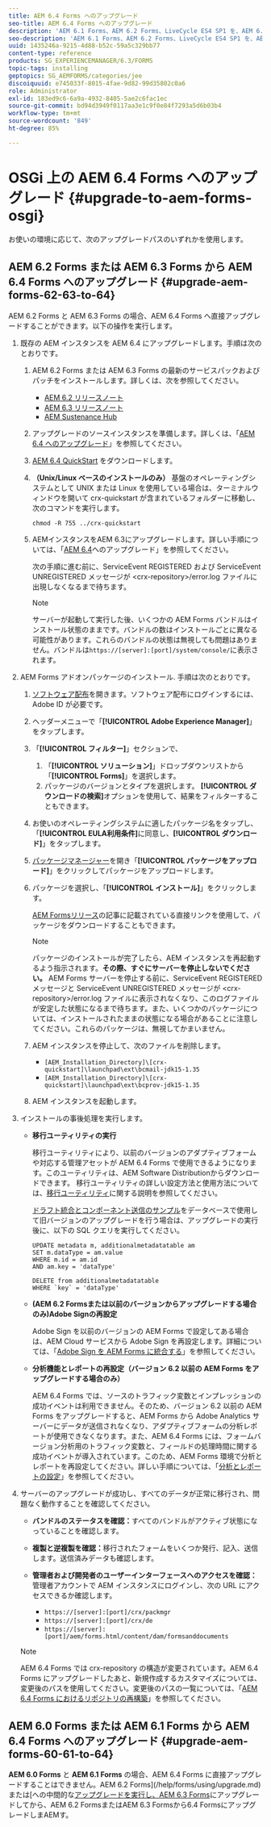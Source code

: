 ```yaml
---
title: AEM 6.4 Forms へのアップグレード
seo-title: AEM 6.4 Forms へのアップグレード
description: 'AEM 6.1 Forms、AEM 6.2 Forms、LiveCycle ES4 SP1 を、AEM 6.3 Forms に直接アップグレードすることができます。 '
seo-description: 'AEM 6.1 Forms、AEM 6.2 Forms、LiveCycle ES4 SP1 を、AEM 6.3 Forms に直接アップグレードすることができます。 '
uuid: 1435246a-9215-4d88-b52c-59a5c329bb77
content-type: reference
products: SG_EXPERIENCEMANAGER/6.3/FORMS
topic-tags: installing
geptopics: SG_AEMFORMS/categories/jee
discoiquuid: e745033f-8015-4fae-9d82-99d35802c0a6
role: Administrator
exl-id: 183ed9c6-6a9a-4932-8405-5ae2c6fac1ec
source-git-commit: bd94d3949f0117aa3e1c9f0e84f7293a5d6b03b4
workflow-type: tm+mt
source-wordcount: '849'
ht-degree: 85%

---
```


# OSGi 上の AEM 6.4 Forms へのアップグレード {#upgrade-to-aem-forms-osgi}

お使いの環境に応じて、次のアップグレードパスのいずれかを使用します。

## AEM 6.2 Forms または AEM 6.3 Forms から AEM 6.4 Forms へのアップグレード {#upgrade-aem-forms-62-63-to-64}

AEM 6.2 Forms と AEM 6.3 Forms の場合、AEM 6.4 Forms へ直接アップグレードすることができます。以下の操作を実行します。

1. 既存の AEM インスタンスを AEM 6.4 にアップグレードします。手順は次のとおりです。

   1. AEM 6.2 Forms または AEM 6.3 Forms の最新のサービスパックおよびパッチをインストールします。詳しくは、次を参照してください。

      * [AEM 6.2 リリースノート](https://helpx.adobe.com/jp/experience-manager/6-2/release-notes.html)
      * [AEM 6.3 リリースノート](https://helpx.adobe.com/jp/experience-manager/6-3/release-notes.html)
      * [AEM Sustenance Hub](https://experienceleague.adobe.com/docs/experience-manager-release-information/aem-release-updates/aem-releases-updates.html?lang=ja)
   1. アップグレードのソースインスタンスを準備します。詳しくは、「[AEM 6.4 へのアップグレード](/help/sites-deploying/upgrade.md#preparing%20the%20source%20instance)」を参照してください。
   1. [AEM 6.4 QuickStart](/help/sites-deploying/deploy.md#getting%20the%20software) をダウンロードします。
   1. **（Unix/Linux ベースのインストールのみ）** 基盤のオペレーティングシステムとして UNIX または Linux を使用している場合は、ターミナルウィンドウを開いて crx-quickstart が含まれているフォルダーに移動し、次のコマンドを実行します。

      `chmod -R 755 ../crx-quickstart`

   1. AEMインスタンスをAEM 6.3にアップグレードします。詳しい手順については、「[AEM 6.4](/help/sites-deploying/upgrade.md)へのアップグレード」を参照してください。

      次の手順に進む前に、ServiceEvent REGISTERED および ServiceEvent UNREGISTERED メッセージが &lt;crx-repository>/error.log ファイルに出現しなくなるまで待ちます。

      >[!NOTE]
      >
      >サーバーが起動して実行した後、いくつかの AEM Forms バンドルはインストール状態のままです。バンドルの数はインストールごとに異なる可能性があります。これらのバンドルの状態は無視しても問題はありません。バンドルは`https://[server]:[port]/system/console/`に表示されます。


1. AEM Forms アドオンパッケージのインストール. 手順は次のとおりです。

   1. [ソフトウェア配布](https://experience.adobe.com/downloads)を開きます。ソフトウェア配布にログインするには、Adobe ID が必要です。
   1. ヘッダーメニューで「**[!UICONTROL Adobe Experience Manager]**」をタップします。
   1. 「**[!UICONTROL フィルター]**」セクションで、
      1. 「**[!UICONTROL ソリューション]**」ドロップダウンリストから「**[!UICONTROL Forms]**」を選択します。
      1. パッケージのバージョンとタイプを選択します。 **[!UICONTROL ダウンロードの検索]**&#x200B;オプションを使用して、結果をフィルターすることもできます。
   1. お使いのオペレーティングシステムに適したパッケージ名をタップし、「**[!UICONTROL EULA利用条件]**&#x200B;に同意し、**[!UICONTROL ダウンロード]**」をタップします。
   1. [パッケージマネージャー](https://docs.adobe.com/content/help/ja/experience-manager-65/administering/contentmanagement/package-manager.html)を開き「**[!UICONTROL パッケージをアップロード]**」をクリックしてパッケージをアップロードします。
   1. パッケージを選択し、「**[!UICONTROL インストール]**」をクリックします。

      [AEM Formsリリース](https://helpx.adobe.com/jp/aem-forms/kb/aem-forms-releases.html)の記事に記載されている直接リンクを使用して、パッケージをダウンロードすることもできます。

      >[!NOTE]
      >
      >パッケージのインストールが完了したら、AEM インスタンスを再起動するよう指示されます。**その際、すぐにサーバーを停止しないでください。** AEM Forms サーバーを停止する前に、ServiceEvent REGISTERED メッセージと ServiceEvent UNREGISTERED メッセージが &lt;crx-repository>/error.log ファイルに表示されなくなり、このログファイルが安定した状態になるまで待ちます。また、いくつかのパッケージについては、インストールされたままの状態になる場合があることに注意してください。これらのパッケージは、無視してかまいません。

   1. AEM インスタンスを停止して、次のファイルを削除します。

      * `[AEM_Installation_Directory]\[crx-quickstart]\launchpad\ext\bcmail-jdk15-1.35`
      * `[AEM_Installation_Directory]\[crx-quickstart]\launchpad\ext\bcprov-jdk15-1.35`
   1. AEM インスタンスを起動します。


1. インストールの事後処理を実行します。

   * **移行ユーティリティの実行**

      移行ユーティリティにより、以前のバージョンのアダプティブフォームや対応する管理アセットが AEM 6.4 Forms で使用できるようになります。このユーティリティは、AEM Software Distributionからダウンロードできます。 移行ユーティリティの詳しい設定方法と使用方法については、[移行ユーティリティ](/help/forms/using/migration-utility.md)に関する説明を参照してください。

      [ドラフト統合とコンポーネント送信のサンプル](integrate-draft-submission-database.md)をデータベースで使用して旧バージョンのアップグレードを行う場合は、アップグレードの実行後に、以下の SQL クエリを実行してください。

      ```
      UPDATE metadata m, additionalmetadatatable am
      SET m.dataType = am.value
      WHERE m.id = am.id
      AND am.key = 'dataType'
      ```

      ```
      DELETE from additionalmetadatatable
      WHERE `key` = 'dataType'
      ```

   * **(AEM 6.2 Formsまたは以前のバージョンからアップグレードする場合のみ)Adobe Signの再設定**

      Adobe Sign を以前のバージョンの AEM Forms で設定してある場合は、AEM Cloud サービスから Adobe Sign を再設定します。詳細については、「[Adobe Sign を AEM Forms に統合する](/help/forms/using/adobe-sign-integration-adaptive-forms.md)」を参照してください。

   * **分析機能とレポートの再設定（バージョン 6.2 以前の AEM Forms をアップグレードする場合のみ）** 

      AEM 6.4 Forms では、ソースのトラフィック変数とインプレッションの成功イベントは利用できません。そのため、バージョン 6.2 以前の AEM Forms をアップグレードすると、AEM Forms から Adobe Analytics サーバーにデータが送信されなくなり、アダプティブフォームの分析レポートが使用できなくなります。また、AEM 6.4 Forms には、フォームバージョン分析用のトラフィック変数と、フィールドの処理時間に関する成功イベントが導入されています。このため、AEM Forms 環境で分析とレポートを再設定してください。詳しい手順については、「[分析とレポートの設定](/help/forms/using/configure-analytics-forms-documents.md)」を参照してください。

1. サーバーのアップグレードが成功し、すべてのデータが正常に移行され、問題なく動作することを確認してください。

   * **バンドルのステータスを確認：**&#x200B;すべてのバンドルがアクティブ状態になっていることを確認します。
   * **複製と逆複製を確認：**&#x200B;移行されたフォームをいくつか発行、記入、送信します。送信済みデータも確認します。
   * **管理者および開発者のユーザーインターフェースへのアクセスを確認：**&#x200B;管理者アカウントで AEM インスタンスにログインし、次の URL にアクセスできるか確認します。

      * `https://[server]:[port]/crx/packmgr`
      * `https://[server]:[port]/crx/de`
      * `https://[server]:[port]/aem/forms.html/content/dam/formsanddocuments`

   >[!NOTE]
   AEM 6.4 Forms では crx-repository の構造が変更されています。AEM 6.4 Forms にアップグレードしたあと、新規作成するカスタマイズについては、変更後のパスを使用してください。変更後のパスの一覧については、「[AEM 6.4 Forms におけるリポジトリの再構築](/help/sites-deploying/forms-repository-restructuring-in-aem-6-4.md)」を参照してください。

## AEM 6.0 Forms または AEM 6.1 Forms から AEM 6.4 Forms へのアップグレード {#upgrade-aem-forms-60-61-to-64}

**AEM 6.0 Forms** と **AEM 6.1 Forms** の場合、AEM 6.4 Forms に直接アップグレードすることはできません。AEM 6.2 Forms](/help/forms/using/upgrade.md)または[への中間的な[アップグレードを実行し、AEM 6.3 Forms](/help/forms/using/upgrade.md)にアップグレードしてから、AEM 6.2 FormsまたはAEM 6.3 Formsから6.4 FormsにアップグレードしまAEMす。
